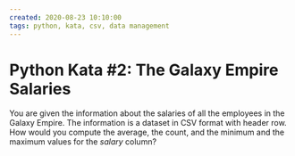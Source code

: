 ```yaml
---
created: 2020-08-23 10:10:00
tags: python, kata, csv, data management
---
```


# Python Kata #2: The Galaxy Empire Salaries

You are given the information about the salaries of all the employees in the Galaxy Empire. The information is a dataset in CSV format with header row. How would you compute the average, the count, and the minimum and the maximum values for the *salary* column?

